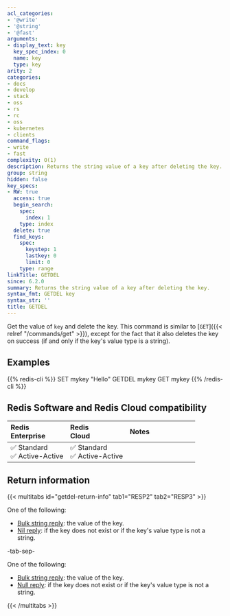 ```yaml
---
acl_categories:
- '@write'
- '@string'
- '@fast'
arguments:
- display_text: key
  key_spec_index: 0
  name: key
  type: key
arity: 2
categories:
- docs
- develop
- stack
- oss
- rs
- rc
- oss
- kubernetes
- clients
command_flags:
- write
- fast
complexity: O(1)
description: Returns the string value of a key after deleting the key.
group: string
hidden: false
key_specs:
- RW: true
  access: true
  begin_search:
    spec:
      index: 1
    type: index
  delete: true
  find_keys:
    spec:
      keystep: 1
      lastkey: 0
      limit: 0
    type: range
linkTitle: GETDEL
since: 6.2.0
summary: Returns the string value of a key after deleting the key.
syntax_fmt: GETDEL key
syntax_str: ''
title: GETDEL
---
```

Get the value of `key` and delete the key.
This command is similar to [`GET`]({{< relref "/commands/get" >}}), except for the fact that it also deletes the key on success (if and only if the key's value type is a string).

## Examples

{{% redis-cli %}}
SET mykey "Hello"
GETDEL mykey
GET mykey
{{% /redis-cli %}}

## Redis Software and Redis Cloud compatibility

| Redis<br />Enterprise | Redis<br />Cloud | <span style="min-width: 9em; display: table-cell">Notes</span> |
|:----------------------|:-----------------|:------|
| <span title="Supported">&#x2705; Standard</span><br /><span title="Supported"><nobr>&#x2705; Active-Active</nobr></span> | <span title="Supported">&#x2705; Standard</span><br /><span title="Supported"><nobr>&#x2705; Active-Active</nobr></span> |  |

## Return information

{{< multitabs id="getdel-return-info" 
    tab1="RESP2" 
    tab2="RESP3" >}}

One of the following:
* [Bulk string reply](../../develop/reference/protocol-spec#bulk-strings): the value of the key.
* [Nil reply](../../develop/reference/protocol-spec#bulk-strings): if the key does not exist or if the key's value type is not a string.

-tab-sep-

One of the following:
* [Bulk string reply](../../develop/reference/protocol-spec#bulk-strings): the value of the key.
* [Null reply](../../develop/reference/protocol-spec#nulls): if the key does not exist or if the key's value type is not a string.

{{< /multitabs >}}
